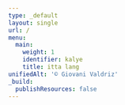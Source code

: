 ```yaml
---
type: _default
layout: single
url: /
menu:
  main:
    weight: 1
    identifier: kalye
    title: itta lang
unifiedAlt: '© Giovani Valdriz'
_build:
  publishResources: false
---
```

